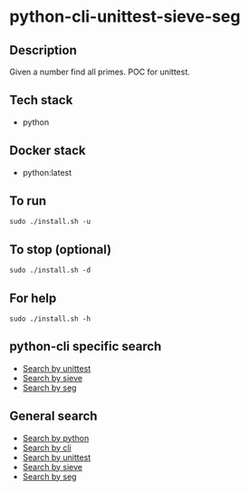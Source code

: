 # python-cli-unittest-sieve-seg

## Description
Given a number find all primes.
POC for unittest.

## Tech stack
- python

## Docker stack
- python:latest

## To run
`sudo ./install.sh -u`

## To stop (optional)
`sudo ./install.sh -d`

## For help
`sudo ./install.sh -h`

## python-cli specific search
- [Search by unittest](https://github.com/bearddan2000?tab=repositories&q=python-cli-unittest&type=&language=&sort=)
- [Search by sieve](https://github.com/bearddan2000?tab=repositories&q=python-cli-sieve&type=&language=&sort=)
- [Search by seg](https://github.com/bearddan2000?tab=repositories&q=python-cli-seg&type=&language=&sort=)

## General search
- [Search by python](https://github.com/bearddan2000?tab=repositories&q=python&type=&language=&sort=)
- [Search by cli](https://github.com/bearddan2000?tab=repositories&q=cli&type=&language=&sort=)
- [Search by unittest](https://github.com/bearddan2000?tab=repositories&q=unittest&type=&language=&sort=)
- [Search by sieve](https://github.com/bearddan2000?tab=repositories&q=sieve&type=&language=&sort=)
- [Search by seg](https://github.com/bearddan2000?tab=repositories&q=seg&type=&language=&sort=)
